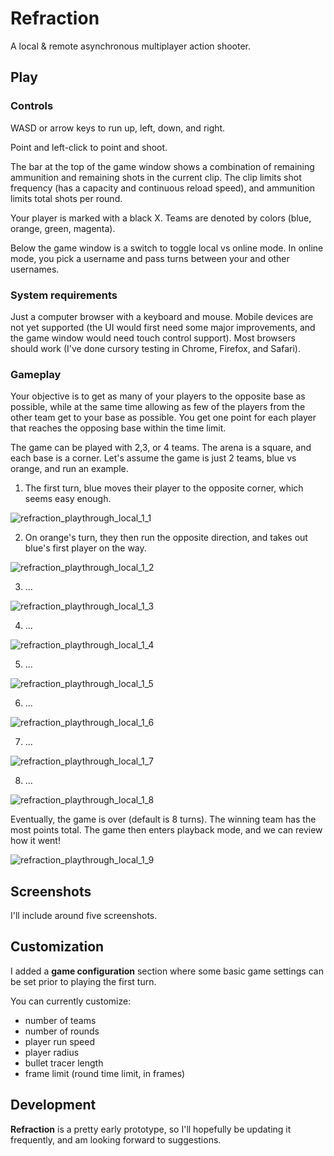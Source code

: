 # Refraction

A local & remote asynchronous multiplayer action shooter.

## Play

### Controls

WASD or arrow keys to run up, left, down, and right.

Point and left-click to point and shoot.

The bar at the top of the game window shows a combination of remaining ammunition and remaining shots in the current clip. The clip limits shot frequency (has a capacity and continuous reload speed), and ammunition limits total shots per round.

Your player is marked with a black X. Teams are denoted by colors (blue, orange, green, magenta).

Below the game window is a switch to toggle local vs online mode. In online mode, you pick a username and pass turns between your and other usernames.

### System requirements

Just a computer browser with a keyboard and mouse. Mobile devices are not yet supported (the UI would first need some major improvements, and the game window would need touch control support). Most browsers should work (I've done cursory testing in Chrome, Firefox, and Safari).

### Gameplay

Your objective is to get as many of your players to the opposite base as possible, while at the same time allowing as few of the players from the other team get to your base as possible. You get one point for each player that reaches the opposing base within the time limit.

The game can be played with 2,3, or 4 teams. The arena is a square, and each base is a corner. Let's assume the game is just 2 teams, blue vs orange, and run an example.

1. The first turn, blue moves their player to the opposite corner, which seems easy enough.

![refraction_playthrough_local_1_1](https://user-images.githubusercontent.com/17031438/101527575-2fffcd80-395c-11eb-8ad5-2fe291c7d7b0.gif)

2. On orange's turn, they then run the opposite direction, and takes out blue's first player on the way.

![refraction_playthrough_local_1_2](https://user-images.githubusercontent.com/17031438/101527578-30986400-395c-11eb-9ed6-459dea4be897.gif)

3. ...

![refraction_playthrough_local_1_3](https://user-images.githubusercontent.com/17031438/101527580-3130fa80-395c-11eb-8c09-874adbb4a2a1.gif)

4. ...

![refraction_playthrough_local_1_4](https://user-images.githubusercontent.com/17031438/101527582-3130fa80-395c-11eb-8775-6ed0934fdff2.gif)

5. ...

![refraction_playthrough_local_1_5](https://user-images.githubusercontent.com/17031438/101527585-31c99100-395c-11eb-812a-5d420b8c126b.gif)

6. ...

![refraction_playthrough_local_1_6](https://user-images.githubusercontent.com/17031438/101527586-32622780-395c-11eb-846d-ec1866b0aba5.gif)

7. ...

![refraction_playthrough_local_1_7](https://user-images.githubusercontent.com/17031438/101527588-32fabe00-395c-11eb-95a6-3fe2dae94fcb.gif)

8. ...

![refraction_playthrough_local_1_8](https://user-images.githubusercontent.com/17031438/101527592-32fabe00-395c-11eb-82a9-d9927495be44.gif)

Eventually, the game is over (default is 8 turns). The winning team has the most points total. The game then enters playback mode, and we can review how it went!

![refraction_playthrough_local_1_9](https://user-images.githubusercontent.com/17031438/101527594-33935480-395c-11eb-834d-3525918ecf31.gif)

## Screenshots

I'll include around five screenshots.

## Customization

I added a **game configuration** section where some basic game settings can be set prior to playing the first turn.

You can currently customize:

- number of teams
- number of rounds
- player run speed
- player radius
- bullet tracer length
- frame limit (round time limit, in frames)

## Development

**Refraction** is a pretty early prototype, so I'll hopefully be updating it frequently, and am looking forward to suggestions.